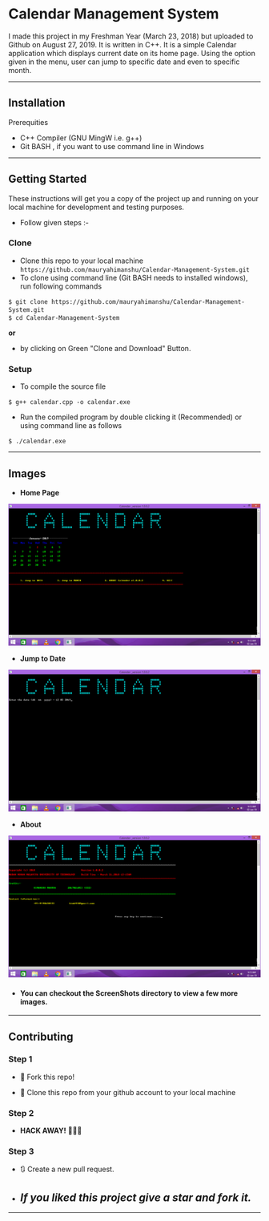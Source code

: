 # Calendar Management System

I made this project in my Freshman Year (March 23, 2018) but uploaded to Github on August 27, 2019.
It is written in C++.
It is a simple Calendar application which displays current date on its home page.
Using the option given in the menu, user can jump to specific date and even to specific month.

---

## Installation

Prerequities

- C++ Compiler (GNU MingW i.e. g++)
- Git BASH , if you want to use command line in Windows

---

## Getting Started


These instructions will get you a copy of the project up and running on your local machine for development and testing purposes. 

- Follow given steps :- 

### Clone

- Clone this repo to your local machine `https://github.com/mauryahimanshu/Calendar-Management-System.git`
- To clone using command line (Git BASH needs to installed windows), run following commands
```shell
$ git clone https://github.com/mauryahimanshu/Calendar-Management-System.git
$ cd Calendar-Management-System
```

**or**
- by clicking on Green "Clone and Download" Button.

### Setup

- To compile the source file

```shell
$ g++ calendar.cpp -o calendar.exe
```

- Run the compiled program by double clicking it (Recommended) or using command line as follows

```shell
$ ./calendar.exe
```
---

## Images

- **Home Page**
<img src="/ScreenShots/1_Screenshot_HOME.png" alt="Home Page">

- **Jump to Date**
<img src="/ScreenShots/2_Screenshot_Jump_to_date.png" alt="Jump to Date">

- **About**
<img src="/ScreenShots/4_Screenshot_About.png" alt="About Section">

- #### You can checkout the ScreenShots directory to view a few more images.

---

## Contributing


### Step 1

- 🍴 Fork this repo!

- 👯 Clone this repo from your github account to your local machine

### Step 2

- **HACK AWAY!** 🔨🔨🔨

### Step 3

- 🔃 Create a new pull request.

- ## *If you liked this project give a **star** and **fork it**.*
---

